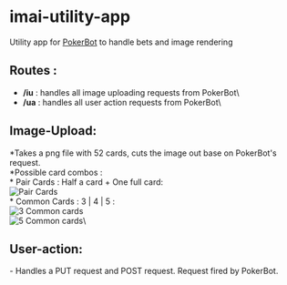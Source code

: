 # imai-utility-app
Utility app for [PokerBot](https://github.com/BrianTsui2018/imai-poker) to handle bets and image rendering

## Routes :
* **/iu** : handles all image uploading requests from PokerBot\
* **/ua** : handles all user action requests from PokerBot\

## Image-Upload:
*Takes a png file with 52 cards, cuts the image out base on PokerBot's request.\
*Possible card combos :\
    * Pair Cards : Half a card + One full card:\
        ![Pair Cards](https://i.imgur.com/EOzo2tJ.png)\
    * Common Cards : 3 | 4 | 5 :\
        ![3 Common cards](https://i.imgur.com/thR0nKg.png)\
        ![5 Common cards](https://i.imgur.com/TQ40Qx2.png)\


## User-action:
*-* Handles a PUT request and POST request. Request fired by PokerBot.